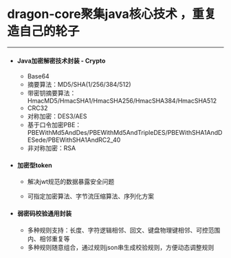 # dragon-core聚集java核心技术 ，重复造自己的轮子

------

- #### Java加密解密技术封装 - Crypto

  -    Base64
  - 摘要算法：MD5/SHA(1/256/384/512)
  - 带密钥摘要算法：HmacMD5/HmacSHA1/HmacSHA256/HmacSHA384/HmacSHA512
  - CRC32
  - 对称加密：DES3/AES
  - 基于口令加密PBE：PBEWithMd5AndDes/PBEWithMd5AndTripleDES/PBEWithSHA1AndDESede/PBEWithSHA1AndRC2_40
  - 非对称加密：RSA

  

- #### 加密型token
  - 解决jwt规范的数据暴露安全问题

  - 可指定加密算法、字节流压缩算法、序列化方案

- #### 弱密码校验通用封装
  - 多种规则支持：长度、字符逻辑相邻、回文、键盘物理键相邻、可控范围内、相邻重复等
  - 多种规则随意组合，通过规则json串生成校验规则，方便动态调整规则